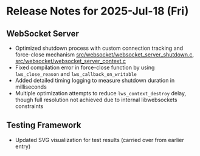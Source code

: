 # Release Notes for 2025-Jul-18 (Fri)

## WebSocket Server

- Optimized shutdown process with custom connection tracking and force-close mechanism [src/websocket/websocket_server_shutdown.c](../../../src/websocket/websocket_server_shutdown.c), [src/websocket/websocket_server_context.c](../../../src/websocket/websocket_server_context.c)
- Fixed compilation error in force-close function by using `lws_close_reason` and `lws_callback_on_writable`
- Added detailed timing logging to measure shutdown duration in milliseconds
- Multiple optimization attempts to reduce `lws_context_destroy` delay, though full resolution not achieved due to internal libwebsockets constraints

## Testing Framework

- Updated SVG visualization for test results (carried over from earlier entry)